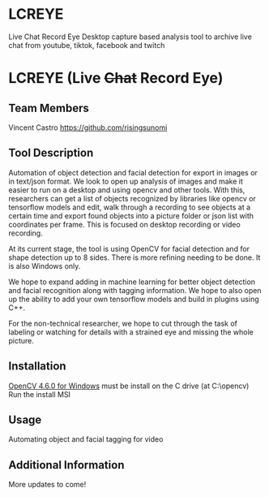 # LCREYE
Live Chat Record Eye
Desktop capture based analysis tool to archive live chat from youtube, tiktok, facebook and twitch


# LCREYE (Live ~~Chat~~ Record Eye)

## Team Members
Vincent Castro https://github.com/risingsunomi

## Tool Description
Automation of object detection and facial detection for export in images or in text/json format. We look to open up analysis of images and make it easier to run on a desktop and using opencv and other tools. With this, researchers can get a list of objects recognized by libraries like opencv or tensorflow models and edit, walk through a recording to see objects at a certain time and export found objects into a picture folder or json list with coordinates per frame. This is 
focused on desktop recording or video recording. 

At its current stage, the tool is using OpenCV for facial detection and for shape detection up to 8 sides. There is more refining needing to be done. It is also Windows only.

We hope to expand adding in machine learning for better object detection and facial recognition along with tagging information. We hope to also open up the ability to add your own tensorflow models and build in plugins using C++.

For the non-technical researcher, we hope to cut through the task of labeling or watching for details with a strained eye and missing the whole picture.
 
## Installation
[OpenCV 4.6.0 for Windows](https://sourceforge.net/projects/opencvlibrary/files/4.6.0/) must be install on the C drive (at C:\opencv)
Run the install MSI


## Usage
Automating object and facial tagging for video

## Additional Information
More updates to come!
